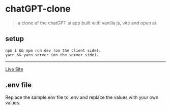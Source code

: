 # chatGPT-clone

> a clone of the chatGPT ai app built with vanilla js, vite and open ai.

## setup

```
npm i && npm run dev (on the client side).
yarn && yarn server (on the server side).
```

---

[Live Site](https://chatgpt-clone.vercel.app)

## .env file

Replace the sample.env file to .env and replace the values with your own values.

